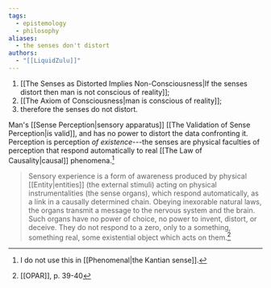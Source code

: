 ```yaml
---
tags:
  - epistemology
  - philosophy
aliases:
  - the senses don't distort
authors:
  - "[[LiquidZulu]]"
---
```

1. [[The Senses as Distorted Implies Non-Consciousness|If the senses distort then man is not conscious of reality]];
2. [[The Axiom of Consciousness|man is conscious of reality]];
3. therefore the senses do not distort.

Man's [[Sense Perception|sensory apparatus]] [[The Validation of Sense Perception|is valid]], and has no power to distort the data confronting it. Perception is perception *of existence*---the senses are physical faculties of perception that respond automatically to real [[The Law of Causality|causal]] phenomena.[^1]

>Sensory experience is a form of awareness produced by physical [[Entity|entities]] (the external stimuli) acting on physical instrumentalities (the sense organs), which respond automatically, as a link in a causally determined chain. Obeying inexorable natural laws, the organs transmit a message to the nervous system and the brain. Such organs have no power of choice, no power to invent, distort, or deceive. They do not respond to a zero, only to a something, something real, some existential object which acts on them.[^2]

[^1]: I do not use this in [[Phenomenal|the Kantian sense]].
[^2]: [[OPAR]], p. 39-40